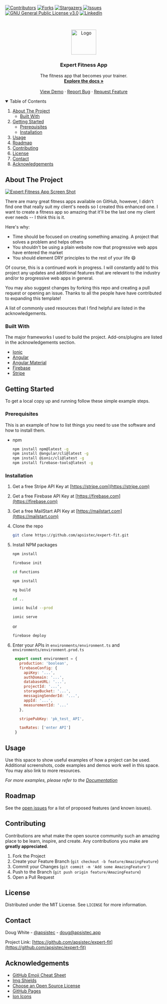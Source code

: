 <!--
*** Thanks for checking out the Expert Fitness App. If you have a suggestion
*** that would make this better, please fork the repo and create a pull request
*** or simply open an issue with the tag "enhancement".
*** Thanks again! Now go create something AMAZING! :D
-->



<!-- PROJECT SHIELDS -->
<!--
*** I'm using markdown "reference style" links for readability.
*** Reference links are enclosed in brackets [ ] instead of parentheses ( ).
*** See the bottom of this document for the declaration of the reference variables
*** for contributors-url, forks-url, etc. This is an optional, concise syntax you may use.
*** https://www.markdownguide.org/basic-syntax/#reference-style-links
-->
[![Contributors][contributors-shield]][contributors-url]
[![Forks][forks-shield]][forks-url]
[![Stargazers][stars-shield]][stars-url]
[![Issues][issues-shield]][issues-url]
[![GNU General Public License v3.0][license-shield]][license-url]
[![LinkedIn][linkedin-shield]][linkedin-url]



<!-- PROJECT LOGO -->
<br />
<p align="center">
  <a href="https://github.com/apsistec/expert-fit">
    <img src="images/logo.png" alt="Logo" width="80" height="80">
  </a>

  <h3 align="center">Expert Fitness App</h3>

  <p align="center">
    The fitness app that becomes your trainer.
    <br />
    <a href="https://github.com/apsistec/expert-fit"><strong>Explore the docs »</strong></a>
    <br />
    <br />
    <a href="https://github.com/apsistec/expert-fit">View Demo</a>
    ·
    <a href="https://github.com/apsistec/expert-fit/issues">Report Bug</a>
    ·
    <a href="https://github.com/apsistec/expert-fit/issues">Request Feature</a>
  </p>
</p>



<!-- TABLE OF CONTENTS -->
<details open="open">
  <summary>Table of Contents</summary>
  <ol>
    <li>
      <a href="#about-the-project">About The Project</a>
      <ul>
        <li><a href="#built-with">Built With</a></li>
      </ul>
    </li>
    <li>
      <a href="#getting-started">Getting Started</a>
      <ul>
        <li><a href="#prerequisites">Prerequisites</a></li>
        <li><a href="#installation">Installation</a></li>
      </ul>
    </li>
    <li><a href="#usage">Usage</a></li>
    <li><a href="#roadmap">Roadmap</a></li>
    <li><a href="#contributing">Contributing</a></li>
    <li><a href="#license">License</a></li>
    <li><a href="#contact">Contact</a></li>
    <li><a href="#acknowledgements">Acknowledgements</a></li>
  </ol>
</details>



<!-- ABOUT THE PROJECT -->
## About The Project

[![Expert Fitness App Screen Shot][product-screenshot]](/assets/images/screenshot.png)

There are many great fitness apps available on GitHub, however, I didn't find one that really suit my client's needs so I created this enhanced one. I want to create a fitness app so amazing that it'll be the last one my client ever needs -- I think this is it.

Here's why:
* Time should be focused on creating something amazing. A project that solves a problem and helps others
* You shouldn't be using a plain website now that progressive web apps have entered the market
* You should element DRY principles to the rest of your life :smile:

Of course, this is a continued work in progress. I will constantly add to this project any updates and additional features that are relevant to the industry and/or to progressive web apps in general.

You may also suggest changes by forking this repo and creating a pull request or opening an issue. Thanks to all the people have have contributed to expanding this template!

A list of commonly used resources that I find helpful are listed in the acknowledgements.

### Built With

The major frameworks I used to build the project. Add-ons/plugins are listed in the acknowledgements section.
* [Ionic](https://ionicframework.com)
* [Angular](https://angular.io)
* [Angular Material](https://material.angular.io)
* [Firebase](https://firebase.com)
* [Stripe](https://stripe.com)



<!-- GETTING STARTED -->
## Getting Started

To get a local copy up and running follow these simple example steps.

### Prerequisites

This is an example of how to list things you need to use the software and how to install them.
* npm
  ```sh
  npm install npm@latest -g
  npm install @angular/cli@latest -g
  npm install @ionic/cli@latest -g
  npm install firebase-tools@latest -g
  ```

### Installation

1. Get a free Stripe API Key at [https://stripe.com](https://stripe.com)
2. Get a free Firebase API Key at [https://firebase.com](https://firebase.com)
3. Get a free MailStart API Key at [https://mailstart.com](https://mailstart.com)
4. Clone the repo
   ```sh
   git clone https://github.com/apsistec/expert-fit.git
   ```
5. Install NPM packages
   ```sh
   npm install

   firebase init

   cd functions

   npm install

   ng build

   cd ..

   ionic build --prod

   ionic serve 
   ```
   
   or 

   ```sh
   firebase deploy
   ```
6. Enter your APIs in `environments/environment.ts` and `environments/environment.prod.ts`
   ```js
    export const environment = {
      production: 'boolean',
      firebaseConfig: {
        apiKey: '...',
        authDomain: '...',
        databaseURL: '...',
        projectId: '...',
        storageBucket: '...',
        messagingSenderId: '...',
        appId: '...',
        measurementId: '...'
      },

      stripePubKey: 'pk_test_ API',

      taxRates: ['enter API']
    }
   ```



<!-- USAGE EXAMPLES -->
## Usage

Use this space to show useful examples of how a project can be used. Additional screenshots, code examples and demos work well in this space. You may also link to more resources.

_For more examples, please refer to the [Documentation](https://example.com)_



<!-- ROADMAP -->
## Roadmap

See the [open issues](https://github.com/apsistec/expert-fit/issues) for a list of proposed features (and known issues).



<!-- CONTRIBUTING -->
## Contributing

Contributions are what make the open source community such an amazing place to be learn, inspire, and create. Any contributions you make are **greatly appreciated**.

1. Fork the Project
2. Create your Feature Branch (`git checkout -b feature/AmazingFeature`)
3. Commit your Changes (`git commit -m 'Add some AmazingFeature'`)
4. Push to the Branch (`git push origin feature/AmazingFeature`)
5. Open a Pull Request



<!-- LICENSE -->
## License

Distributed under the MIT License. See `LICENSE` for more information.



<!-- CONTACT -->
## Contact

Doug White - [@apsistec](https://twitter.com/apsistec) - doug@apsistec.app

Project Link: [https://github.com/apsistec/expert-fit](https://github.com/apsistec/expert-fit)



<!-- ACKNOWLEDGEMENTS -->
## Acknowledgements
* [GitHub Emoji Cheat Sheet](https://www.webpagefx.com/tools/emoji-cheat-sheet)
* [Img Shields](https://shields.io)
* [Choose an Open Source License](https://choosealicense.com)
* [GitHub Pages](https://pages.github.com)
* [Ion Icons](https://ionicons.com)





<!-- MARKDOWN LINKS & IMAGES -->
<!-- https://www.markdownguide.org/basic-syntax/#reference-style-links -->
[contributors-shield]: https://img.shields.io/github/contributors/apsistec/expert-fit.svg?style=for-the-badge
[contributors-url]: https://github.com/apsistec/expert-fit/graphs/contributors
[forks-shield]: https://img.shields.io/github/forks/apsistec/expert-fit.svg?style=for-the-badge
[forks-url]: https://github.com/apsistec/expert-fit/network/members
[stars-shield]: https://img.shields.io/github/stars/apsistec/expert-fit.svg?style=for-the-badge
[stars-url]: https://github.com/apsistec/expert-fit/stargazers
[issues-shield]: https://img.shields.io/github/issues/apsistec/expert-fit.svg?style=for-the-badge
[issues-url]: https://github.com/apsistec/expert-fit/issues
[license-shield]: https://img.shields.io/github/license/apsistec/expert-fit.svg?style=for-the-badge
[license-url]: https://github.com/apsistec/expert-fit/blob/master/LICENSE.txt
[linkedin-shield]: https://img.shields.io/badge/-LinkedIn-black.svg?style=for-the-badge&logo=linkedin&colorB=555
[linkedin-url]: https://linkedin.com/in/apsistec
[product-screenshot]: /assets/images/screenshot.png
